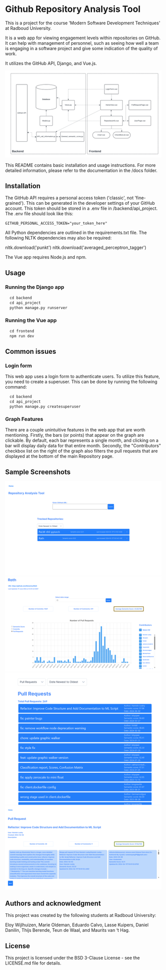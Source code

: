 # Github Repository Analysis Tool

This is a project for the course 'Modern Software Development Techniques' at Radboud University.

It is a web app for viewing engagement levels within repositories on GitHub. It can help with management of personnel, such as seeing how well a team is engaging in a software project and give some indication of the quality of work.

It utilizes the GitHub API, Django, and Vue.js.

![image](frontend/public/box_diagram.png)

This README contains basic installation and usage instructions. For more detailed information, please refer to the documentation in the /docs folder.

## Installation

The GitHub API requires a personal access token ('classic', not 'fine-grained'). This can be generated in the developer settings of your GitHub account. This token should be stored in a .env file in /backend/api_project. The .env file should look like this:

```
GITHUB_PERSONAL_ACCESS_TOKEN="your_token_here"
```

All Python dependencies are outlined in the requirements.txt file. The following NLTK dependencies may also be required:

nltk.download('punkt')
nltk.download('averaged_perceptron_tagger')

The Vue app requires Node.js and npm.

## Usage

### Running the Django app

```
  cd backend
  cd api_project
  python manage.py runserver
```

### Running the Vue app

```
  cd frontend
  npm run dev
```

## Common issues

### Login form

This web app uses a login form to authenticate users. To utilize this feature, you need to create a superuser. This can be done by running the following command:

```
  cd backend
  cd api_project
  python manage.py createsuperuser
```

### Graph Features

There are a couple unintuitive features in the web app that are worth mentioning. Firstly, the bars (or points) that appear on the graph are clickable. By default, each bar represents a single month, and clicking on a bar will display daily data for that entire month. Secondly, the "Contributors" checkbox list on the right of the graph also filters the pull requests that are displayed at the bottom of the main Repository page.

## Sample Screenshots

![image](frontend/public/HOME.png)
![image](frontend/public/REPO_1.png)
![image](frontend/public/REPO_2.png)
![image](frontend/public/PR.png)

## Authors and acknowledgment

This project was created by the following students at Radboud University:

Eloy Wijlhuizen, Marie Oldeman, Eduardo Calvo, Lasse Kuipers, Daniel Danilin, Thijs Berende, Teun de Waal, and Maurits van ‘t Hag.

## License

This project is licensed under the BSD 3-Clause License - see the LICENSE.md file for details.